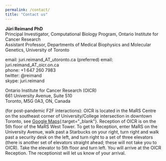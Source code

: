 ```yaml
---
permalink: /contact/
title: "Contact us"
---
```


**Jüri Reimand PhD**  
Principal Investigator, Computational Biology Program, Ontario Institute for Cancer Research  
Assistant Professor, Departments of Medical Biophysics and Molecular Genetics, University of Toronto  


email: juri.reimand_AT_utoronto.ca (preferred)
email: juri.reimand_AT_oicr.on.ca  
phone: +1 647 260 7983  
twitter: @reimand  
skype: juri.reimand  

Ontario Institute for Cancer Research (OICR)  
661 University Avenue, Suite 510  
Toronto, M5G 0A3, ON, Canada  

(for post-pandemic F2F interactions): OICR is located in the MaRS Centre on the southeast corner of University/College intersection in downtown Toronto, see [Google Maps](https://goo.gl/maps/bJTHjisdZKarZu9X8){:target="_blank"}. Reception of OICR is on the 5th floor of the MaRS West Tower. To get to Reception, enter MaRS on the University Avenue, walk past a Starbucks on your right, turn right and walk past a security desk on the left, and turn right to a set of three elevators (there is another set of elevators straight ahead; these will not take you to OICR). Take the elevator to 5th floor and turn left. You will arrive at the OICR Reception. The receptionist will let us know of your arrival.